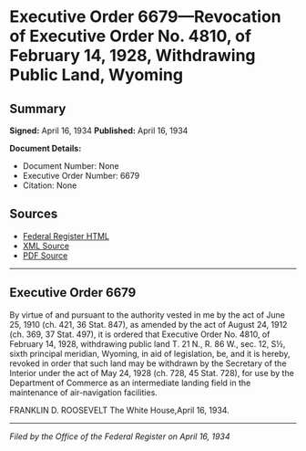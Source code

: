# Executive Order 6679—Revocation of Executive Order No. 4810, of February 14, 1928, Withdrawing Public Land, Wyoming

## Summary

**Signed:** April 16, 1934
**Published:** April 16, 1934

**Document Details:**
- Document Number: None
- Executive Order Number: 6679
- Citation: None

## Sources
- [Federal Register HTML](https://www.presidency.ucsb.edu/documents/executive-order-6679-revocation-executive-order-no-4810-february-14-1928-withdrawing)
- [XML Source](None)
- [PDF Source](None)

---

## Executive Order 6679

By virtue of and pursuant to the authority vested in me by the act of June 25, 1910 (ch. 421, 36 Stat. 847), as amended by the act of August 24, 1912 (ch. 369, 37 Stat. 497), it is ordered that Executive Order No. 4810, of February 14, 1928, withdrawing public land T. 21 N., R. 86 W., sec. 12, S½, sixth principal meridian, Wyoming, in aid of legislation, be, and it is hereby, revoked in order that such land may be withdrawn by the Secretary of the Interior under the act of May 24, 1928 (ch. 728, 45 Stat. 728), for use by the Department of Commerce as an intermediate landing field in the maintenance of air-navigation facilities.

FRANKLIN D. ROOSEVELT
The White House,April 16, 1934.

---

*Filed by the Office of the Federal Register on April 16, 1934*
